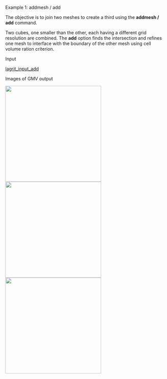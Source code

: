  Example 1: addmesh / add

  The objective is to join two meshes to create a third using the
  **addmesh / add** command.
 
  Two cubes, one smaller than the other, each having a different grid
  resolution are combined. The **add** option finds the intersection
  and refines one mesh to interface with the boundary of the other
  mesh using cell volume ration criterion.
 
  Input

 [lagrit\_input\_add](../lagrit_input_add)

  Images of GMV output
 
<img height="300" width="300" src="https://lanl.github.io/LaGriT/docsassets/images/addmesh_mesh1.gif">  

<img height="300" width="300" src="https://lanl.github.io/LaGriT/docsassets/images/addmesh_mesh2.gif">  

<img height="300" width="300" src="https://lanl.github.io/LaGriT/docsassets/images/addmesh_mesh3.gif">  
